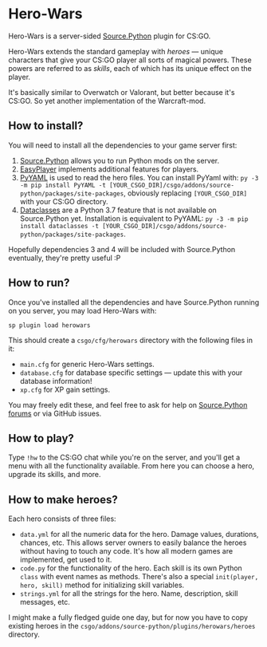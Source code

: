 # Hero-Wars 

Hero-Wars is a server-sided [Source.Python](https://sourcepython.com/) plugin for CS:GO.

Hero-Wars extends the standard gameplay with _heroes_ — unique characters that
give your CS:GO player all sorts of magical powers.
These powers are referred to as _skills_, each of which has its unique effect on the player.

It's basically similar to Overwatch or Valorant, but better because it's CS:GO.
So yet another implementation of the Warcraft-mod.

## How to install?

You will need to install all the dependencies to your game server first:

1. [Source.Python](https://sourcepython.com/) allows you to run Python mods on the server.
2. [EasyPlayer](https://github.com/Mahi/EasyPlayer) implements additional features for players.
3. [PyYAML](https://pypi.org/project/PyYAML) is used to read the hero files.
    You can install PyYaml with:
    `py -3 -m pip install PyYAML -t [YOUR_CSGO_DIR]/csgo/addons/source-python/packages/site-packages`,
    obviously replacing `[YOUR_CSGO_DIR]` with your CS:GO directory.
4. [Dataclasses](https://pypi.org/project/dataclasses/) are a Python 3.7 feature that is not available
    on Source.Python yet. Installation is equivalent to PyYAML:
   `py -3 -m pip install dataclasses -t [YOUR_CSGO_DIR]/csgo/addons/source-python/packages/site-packages`.

Hopefully dependencies 3 and 4 will be included with Source.Python eventually, they're pretty useful :P

## How to run?

Once you've installed all the dependencies and have Source.Python running on you server,
you may load Hero-Wars with:

    sp plugin load herowars

This should create a `csgo/cfg/herowars` directory with the following files in it:

- `main.cfg` for generic Hero-Wars settings.
- `database.cfg` for database specific settings — update this with your database information!
- `xp.cfg` for XP gain settings.

You may freely edit these, and feel free to ask for help on
[Source.Python forums](https://sourcepython.com) or via GitHub issues.

## How to play?

Type `!hw` to the CS:GO chat while you're on the server,
and you'll get a menu with all the functionality available.
From here you can choose a hero, upgrade its skills, and more.

## How to make heroes?

Each hero consists of three files:

- `data.yml` for all the numeric data for the hero. Damage values, durations, chances, etc.
    This allows server owners to easily balance the heroes without having to touch any code.
    It's how all modern games are implemented, get used to it.
- `code.py` for the functionality of the hero.
    Each skill is its own Python `class` with event names as methods.
    There's also a special `init(player, hero, skill)` method for initializing skill variables.
- `strings.yml` for all the strings for the hero. Name, description, skill messages, etc.

I might make a fully fledged guide one day, but for now you have to copy existing heroes
in the `csgo/addons/source-python/plugins/herowars/heroes` directory.

